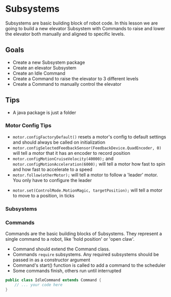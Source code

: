 # Subsystems

Subsystems are basic building block of robot code. In this lesson we are going to build a new elevator Subsystem with Commands to raise and lower the elevator both manually and aligned to specific levels.

## Goals

- Create a new Subsystem package
- Create an elevator Subsystem
- Create an Idle Command
- Create a Command to raise the elevator to 3 different levels
- Create a Command to manually control the elevator

## Tips

- A java package is just a folder

### Motor Config Tips

- `motor.configFactoryDefault()` resets a motor's config to default settings and should always be called on initialization
- `motor.configSelectedFeedbackSensor(FeedbackDevice.QuadEncoder, 0)` will tell a motor that it has an encoder to record position
- `motor.configMotionCruiseVelocity(40000);` and `motor.configMotionAcceleration(6000);` will tell a motor how fast to spin and how fast to accelerate to a speed
- `motor.follow(otherMotor);` will tell a motor to follow a 'leader' motor. You only have to configure the leader

* `motor.set(ControlMode.MotionMagic, targetPosition);` will tell a motor to move to a position, in ticks

### Subsystems

### Commands

Commands are the basic building blocks of Subsystems. They represent a single command to a robot, like 'hold position' or 'open claw'.

- Command should extend the Command class.
- Commands `require` subsystems. Any required subsystems should be passed in as a constructor argument
- Command's start() function is called to add a command to the scheduler
- Some commands finish, others run until interrupted

```java
public class IdleCommand extends Command {
    // ... your code here
}
```

